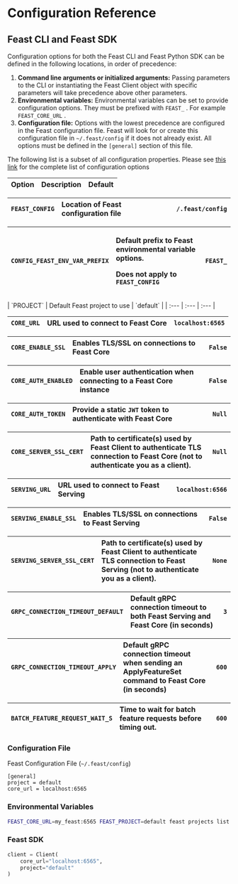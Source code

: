 # Configuration Reference

## Feast CLI and Feast SDK

Configuration options for both the Feast CLI and Feast Python SDK can be defined in the following locations, in order of precedence:

1. **Command line arguments or initialized arguments:** Passing parameters to the CLI or instantiating the Feast Client object with specific parameters will take precedence above other parameters.
2. **Environmental variables:** Environmental variables can be set to provide configuration options. They must be prefixed with `FEAST_` . For example `FEAST_CORE_URL` .
3. **Configuration file:** Options with the lowest precedence are configured in the Feast configuration file. Feast will look for or create this configuration file in `~/.feast/config` if it does not already exist. All options must be defined in the `[general]` section of this file.

The following list is a subset of all configuration properties. Please see [this link](https://github.com/feast-dev/feast/blob/master/sdk/python/feast/constants.py) for the complete list of configuration options

| Option | Description | Default |
| :--- | :--- | :--- |


| `FEAST_CONFIG` | Location of Feast configuration file | `/.feast/config` |
| :--- | :--- | :--- |


<table>
  <thead>
    <tr>
      <th style="text-align:left"><code>CONFIG_FEAST_ENV_VAR_PREFIX</code>
      </th>
      <th style="text-align:left">
        <p>Default prefix to Feast environmental variable options.</p>
        <p>Does not apply to <code>FEAST_CONFIG</code>
        </p>
      </th>
      <th style="text-align:left"><code>FEAST_</code>
      </th>
    </tr>
  </thead>
  <tbody></tbody>
</table>| `PROJECT` | Default Feast project to use | `default` |
| :--- | :--- | :--- |


| `CORE_URL` | URL used to connect to Feast Core | `localhost:6565` |
| :--- | :--- | :--- |


| `CORE_ENABLE_SSL` | Enables TLS/SSL on connections to Feast Core | `False` |
| :--- | :--- | :--- |


| `CORE_AUTH_ENABLED` | Enable user authentication when connecting to a Feast Core instance | `False` |
| :--- | :--- | :--- |


| `CORE_AUTH_TOKEN` | Provide a static `JWT` token to authenticate with Feast Core | `Null` |
| :--- | :--- | :--- |


| `CORE_SERVER_SSL_CERT` | Path to certificate\(s\) used by Feast Client to authenticate TLS connection to Feast Core \(not to authenticate you as a client\). | `Null` |
| :--- | :--- | :--- |


| `SERVING_URL` | URL used to connect to Feast Serving | `localhost:6566` |
| :--- | :--- | :--- |


| `SERVING_ENABLE_SSL` | Enables TLS/SSL on connections to Feast Serving | `False` |
| :--- | :--- | :--- |


| `SERVING_SERVER_SSL_CERT` | Path to certificate\(s\) used by Feast Client to authenticate TLS connection to Feast Serving \(not to authenticate you as a client\). | `None` |
| :--- | :--- | :--- |


| `GRPC_CONNECTION_TIMEOUT_DEFAULT` | Default gRPC connection timeout to both Feast Serving and Feast Core \(in seconds\) | `3` |
| :--- | :--- | :--- |


| `GRPC_CONNECTION_TIMEOUT_APPLY` | Default gRPC connection timeout when sending an ApplyFeatureSet command to Feast Core \(in seconds\) | `600` |
| :--- | :--- | :--- |


| `BATCH_FEATURE_REQUEST_WAIT_S` | Time to wait for batch feature requests before timing out. | `600` |
| :--- | :--- | :--- |


### Configuration File

Feast Configuration File \(`~/.feast/config`\)

```text
[general]
project = default
core_url = localhost:6565
```

### Environmental Variables

```bash
FEAST_CORE_URL=my_feast:6565 FEAST_PROJECT=default feast projects list
```

### Feast SDK

```python
client = Client(
    core_url="localhost:6565",
    project="default"
)
```

